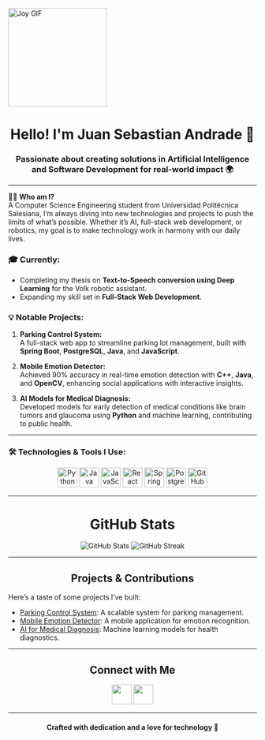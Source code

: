 <img src="https://media.tenor.com/zn8iyusePtgAAAAM/joy.gif" style="height: 200px; width: auto;" alt="Joy GIF">
<h1 align="center">Hello! I'm Juan Sebastian Andrade 🚀</h1>
<h3 align="center">Passionate about creating solutions in Artificial Intelligence and Software Development for real-world impact 🌍</h3>

---

🧑‍💻 **Who am I?**  
A Computer Science Engineering student from Universidad Politécnica Salesiana, I’m always diving into new technologies and projects to push the limits of what’s possible. Whether it’s AI, full-stack web development, or robotics, my goal is to make technology work in harmony with our daily lives.

### 🎓 Currently:
- Completing my thesis on **Text-to-Speech conversion using Deep Learning** for the Volk robotic assistant.
- Expanding my skill set in **Full-Stack Web Development**.

### 💡 Notable Projects:
1. **Parking Control System:**  
   A full-stack web app to streamline parking lot management, built with **Spring Boot**, **PostgreSQL**, **Java**, and **JavaScript**.

2. **Mobile Emotion Detector:**  
   Achieved 90% accuracy in real-time emotion detection with **C++**, **Java**, and **OpenCV**, enhancing social applications with interactive insights.

3. **AI Models for Medical Diagnosis:**  
   Developed models for early detection of medical conditions like brain tumors and glaucoma using **Python** and machine learning, contributing to public health.

---

### 🛠️ Technologies & Tools I Use:
<p align="center">
  <img src="https://cdn.jsdelivr.net/gh/devicons/devicon/icons/python/python-original.svg" style="height: 2.5rem" alt="Python"/>
  <img src="https://cdn.jsdelivr.net/gh/devicons/devicon/icons/java/java-original.svg" style="height: 2.5rem" alt="Java"/>
  <img src="https://cdn.jsdelivr.net/gh/devicons/devicon/icons/javascript/javascript-original.svg" style="height: 2.5rem" alt="JavaScript"/>
  <img src="https://cdn.jsdelivr.net/gh/devicons/devicon/icons/react/react-original.svg" style="height: 2.5rem" alt="React"/>
  <img src="https://cdn.jsdelivr.net/gh/devicons/devicon/icons/spring/spring-original-wordmark.svg" style="height: 2.5rem" alt="Spring Boot"/>
  <img src="https://cdn.jsdelivr.net/gh/devicons/devicon/icons/postgresql/postgresql-original-wordmark.svg" style="height: 2.5rem" alt="PostgreSQL"/>
  <img src="https://cdn.jsdelivr.net/gh/devicons/devicon/icons/github/github-original.svg" style="height: 2.5rem" alt="GitHub"/>
</p>

---

<h1 align="center">GitHub Stats</h1>

<p align="center">
  <img src="https://github-readme-stats.vercel.app/api?username=SAndrade22&show_icons=true&theme=radical" alt="GitHub Stats">
  <img src="http://github-readme-streak-stats.herokuapp.com?user=SAndrade22&theme=radical&hide_border=true" alt="GitHub Streak">
</p>

---

<h2 align="center">Projects & Contributions</h2>

<p>Here’s a taste of some projects I’ve built:</p>

- [Parking Control System](https://github.com/SAndrade22/Parking-Control-System): A scalable system for parking management.
- [Mobile Emotion Detector](https://github.com/SAndrade22/Emotion-Detector): A mobile application for emotion recognition.
- [AI for Medical Diagnosis](https://github.com/SAndrade22/Medical-AI): Machine learning models for health diagnostics.

---

<h2 align="center">Connect with Me</h2>

<p align="center">
  <a href="https://www.linkedin.com/in/juan-sebastian-andrade" target="_blank"><img src="https://cdn.jsdelivr.net/gh/devicons/devicon/icons/linkedin/linkedin-original.svg" style="height: 2.5rem"/></a>
  <a href="https://github.com/SAndrade22" target="_blank"><img src="https://cdn.jsdelivr.net/gh/devicons/devicon/icons/github/github-original.svg" style="height: 2.5rem"/></a>
</p>

---

<h4 align="center">Crafted with dedication and a love for technology 🌟</h4>
